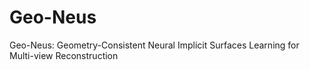 # Geo-Neus
Geo-Neus: Geometry-Consistent Neural Implicit Surfaces Learning for Multi-view Reconstruction
